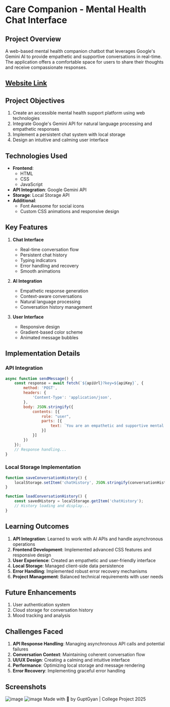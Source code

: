 # Care Companion - Mental Health Chat Interface

## Project Overview
A web-based mental health companion chatbot that leverages Google's Gemini AI to provide empathetic and supportive conversations in real-time. The application offers a comfortable space for users to share their thoughts and receive compassionate responses.

## [Website Link](https://princekumar0509.github.io/CARE-COMPANION/)

## Project Objectives
1. Create an accessible mental health support platform using web technologies
2. Integrate Google's Gemini API for natural language processing and empathetic responses
3. Implement a persistent chat system with local storage
4. Design an intuitive and calming user interface

## Technologies Used
- **Frontend**: 
  - HTML
  - CSS
  - JavaScript
- **API Integration**: Google Gemini API
- **Storage**: Local Storage API
- **Additional**: 
  - Font Awesome for social icons
  - Custom CSS animations and responsive design

## Key Features
1. **Chat Interface**
   - Real-time conversation flow
   - Persistent chat history
   - Typing indicators
   - Error handling and recovery
   - Smooth animations

2. **AI Integration**
   - Empathetic response generation
   - Context-aware conversations
   - Natural language processing
   - Conversation history management

3. **User Interface**
   - Responsive design
   - Gradient-based color scheme
   - Animated message bubbles

## Implementation Details
### API Integration
```javascript
async function sendMessage() {
    const response = await fetch(`${apiUrl}?key=${apiKey}`, {
        method: 'POST',
        headers: {
            'Content-Type': 'application/json',
        },
        body: JSON.stringify({
            contents: [{
                role: "user",
                parts: [{
                    text: `You are an empathetic and supportive mental health companion...`
                }]
            }]
        })
    });
    // Response handling...
}
```

### Local Storage Implementation
```javascript
function saveConversationHistory() {
    localStorage.setItem('chatHistory', JSON.stringify(conversationHistory));
}

function loadConversationHistory() {
    const savedHistory = localStorage.getItem('chatHistory');
    // History loading and display...
}
```

## Learning Outcomes
1. **API Integration**: Learned to work with AI APIs and handle asynchronous operations
2. **Frontend Development**: Implemented advanced CSS features and responsive design
3. **User Experience**: Created an empathetic and user-friendly interface
4. **Local Storage**: Managed client-side data persistence
5. **Error Handling**: Implemented robust error recovery mechanisms
6. **Project Management**: Balanced technical requirements with user needs

## Future Enhancements
1. User authentication system
2. Cloud storage for conversation history
3. Mood tracking and analysis

## Challenges Faced
1. **API Response Handling**: Managing asynchronous API calls and potential failures
2. **Conversation Context**: Maintaining coherent conversation flow
3. **UI/UX Design**: Creating a calming and intuitive interface
4. **Performance**: Optimizing local storage and message rendering
5. **Error Recovery**: Implementing graceful error handling

## Screenshots
![image](https://github.com/user-attachments/assets/080214b1-cd5f-4137-accb-eb793b64e8a0)
![image](https://github.com/user-attachments/assets/0700ed30-5dc0-436d-a5e4-d854776c0c8a)
Made with 💖 by GuptGyan | College Project 2025
